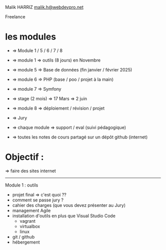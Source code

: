 Malik HARRIZ
malik.h@webdevpro.net

Freelance 

# les modules

- => Module 1 / 5 / 6 / 7 / 8

- => module 1 => outils (8 jours) en Novembre
- => module 5 => Base de données (fin janvier / février 2025)
- => module 6 => PHP (base / poo / projet à la main)
- => module 7 => Symfony 
- => stage (2 mois) => 17 Mars => 2 juin
- => module 8 => déploiement / révision / projet 

- => Jury 

- => chaque module => support / eval (suivi pédagogique)
- => toutes les notes de cours partagé sur un dépôt github (internet)

# Objectif : 

=> faire des sites internet 

----------

Module 1 : outils 

- projet final => c'est quoi ??
- comment se passe jury ?
- cahier des charges (que vous devez présenter au Jury)
- management Agile 
- installation d'outils en plus que Visual Studio Code
    - vagrant 
    - virtualbox 
    - linux 
- git / github 
- hébergement 
